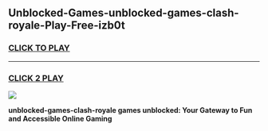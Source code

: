 
## Unblocked-Games-unblocked-games-clash-royale-Play-Free-izb0t
<h3>
<a href="https://premium76.site?title=unblocked-games-clash-royale&ref=24M">CLICK TO PLAY</a></h3>
<hr>

<h3>
<a href="https://premium76.site?title=unblocked-games-clash-royale&ref=24M">CLICK 2 PLAY</a>
  
</h3>

<a href="https://premium76.site?title=unblocked-games-clash-royale&ref=24M"><img src="https://clearcache.store/games.png"></a>


**unblocked-games-clash-royale games unblocked: Your Gateway to Fun and Accessible Online Gaming**
